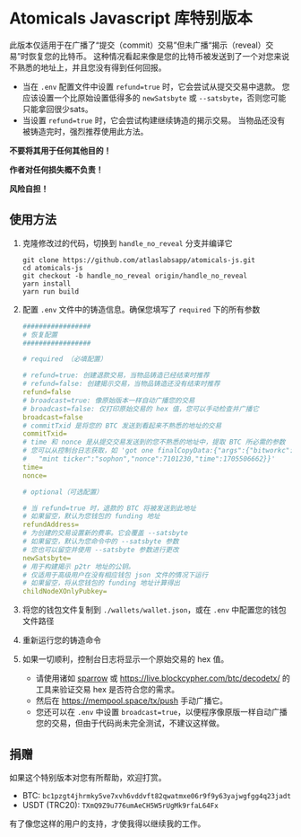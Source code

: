 # Atomicals Javascript 库特别版本

此版本仅适用于在广播了“提交（commit）交易”但未广播“揭示（reveal）交易”时恢复您的比特币。
这种情况看起来像是您的比特币被发送到了一个对您来说不熟悉的地址上，并且您没有得到任何回报。
- 当在 `.env` 配置文件中设置 `refund=true` 时，它会尝试从提交交易中退款。
  您应该设置一个比原始设置低得多的 `newSatsbyte` 或 `--satsbyte`，否则您可能只能拿回很少sats。
- 当设置 `refund=true` 时，它会尝试构建继续铸造的揭示交易。
  当物品还没有被铸造完时，强烈推荐使用此方法。

**不要将其用于任何其他目的！**

**作者对任何损失概不负责！**

**风险自担！**

## 使用方法

1. 克隆修改过的代码，切换到 `handle_no_reveal` 分支并编译它
    ```
    git clone https://github.com/atlaslabsapp/atomicals-js.git
    cd atomicals-js
    git checkout -b handle_no_reveal origin/handle_no_reveal
    yarn install
    yarn run build
    ```

2. 配置 `.env` 文件中的铸造信息。确保您填写了 `required` 下的所有参数
    ``` yaml
    #################
    # 恢复配置
    #################
    
    # required （必填配置）
    
    # refund=true: 创建退款交易，当物品铸造已经结束时推荐
    # refund=false: 创建揭示交易，当物品铸造还没有结束时推荐
    refund=false
    # broadcast=true: 像原始版本一样自动广播您的交易
    # broadcast=false: 仅打印原始交易的 hex 值，您可以手动检查并广播它
    broadcast=false
    # commitTxid 是将您的 BTC 发送到看起来不熟悉的地址的交易
    commitTxid=
    # time 和 nonce 是从提交交易发送到的您不熟悉的地址中，提取 BTC 所必需的参数
    # 您可以从控制台日志获取，如 'got one finalCopyData:{"args":{"bitworkc":"000000","bitworkr":"6238",
    #   "mint ticker":"sophon","nonce":7101230,"time":1705506662}}'
    time=
    nonce=
    
    # optional（可选配置）
    
    # 当 refund=true 时，退款的 BTC 将被发送到此地址
    # 如果留空，默认为您钱包的 funding 地址
    refundAddress=
    # 为创建的交易设置新的费率。它会覆盖 --satsbyte
    # 如果留空，默认为您命令中的 --satsbyte 参数
    # 您也可以留空并使用 --satsbyte 参数进行更改
    newSatsbyte=
    # 用于构建揭示 p2tr 地址的公钥。
    # 仅适用于高级用户在没有相应钱包 json 文件的情况下运行
    # 如果留空，将从您钱包的 funding 地址计算得出
    childNodeXOnlyPubkey=
    ```

3. 将您的钱包文件复制到 `./wallets/wallet.json`，或在 `.env` 中配置您的钱包文件路径

4. 重新运行您的铸造命令

5. 如果一切顺利，控制台日志将显示一个原始交易的 hex 值。
    - 请使用诸如 [sparrow](https://sparrowwallet.com/) 或 https://live.blockcypher.com/btc/decodetx/ 的工具来验证交易 hex 是否符合您的需求。
    - 然后在 https://mempool.space/tx/push 手动广播它。
    - 您还可以在 `.env` 中设置 `broadcast=true`，以便程序像原版一样自动广播您的交易，但由于代码尚未完全测试，不建议这样做。


## 捐赠
如果这个特别版本对您有所帮助，欢迎打赏。

- BTC: `bc1pzgt4jhrmky5ve7xvh6vddvft82qwatmxe06r9f9y63yajwgfgg4q23jadt`
- USDT (TRC20): `TXmQ9Z9u776umAeCH5W5rUgMk9rfaL64Fx`

有了像您这样的用户的支持，才使我得以继续我的工作。